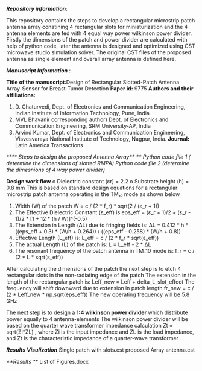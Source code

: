 _**Repository information**_:

This repository contains  the steps to develop a rectangular microstrip patch antenna array conatining 4 rectangular slots for miniaturization and the 4 antenna elements are fed with 4 equal way power wilkinson power divider. Firstly the dimensions of the patch and power divider are calculated with help of python code, later the antenna is designed and optimized using CST microwave studio simulation solver. The original CST files of the proposed antenna as single element and overall array antenna is defined here.

**_Manuscript Information_** :

**Title of the manuscript**:Design of Rectangular Slotted-Patch Antenna Array-Sensor for Breast-Tumor Detection
**Paper id:** 9775
**Authors and their affiliations:** 
1. D. Chaturvedi, Dept. of Electronics and Communication Engineering, Indian Institute of Information Technology, Pune, India
2. MVL Bhavani( corresponding author) Dept. of Electronics and Communication Engineering, SRM University-AP, India 
3. Arvind Kumar, Dept. of Electronics and Communication Engineering, Visvesvaraya National Institute of Technology, Nagpur, India.
**Journal:** Latin America Transactions


_**** Steps to design the proposed Antenna Array** **_
_Python code file 1 ( determine the dimensions of slotted RMPA)
Python code file 2 (determine the dimesnions of 4 way power divider)_


****Design work flow****
  o	Dielectric constant (εr) = 2.2
  o	Substrate height (h) = 0.8 mm
 This is based on standard design equations for a rectangular microstrip patch antenna operating in the TM₁₀ mode as shown below
 1. Width (W) of the patch
W = c / (2 * f_r) * sqrt(2 / (ε_r + 1))
2. The Effective Dielectric Constant (ε_eff) is 
eps_eff = (ε_r + 1)/2 + (ε_r - 1)/2 * [1 + 12 * (h / W)]^(-0.5)
3. The Extension in Length (ΔL) due to fringing fields is:
ΔL = 0.412 * h * ((eps_eff + 0.3) * (W/h + 0.264)) / ((eps_eff - 0.258) * (W/h + 0.8))
4. Effective Length (L_eff)  is:
L_eff = c / (2 * f_r * sqrt(ε_eff))
5. The actual Length (L) of the patch is:
L = L_eff - 2 * ΔL
6. The resonant frequency of the patch antenna in TM_10 mode is:
f_r = c / (2 * L * sqrt(ε_eff))

After calculating the dimensions of the patch the next step is to etch 4 rectangular slots in the non-radiating edge of the patch
The extension in the length of the rectangular patch is:
Leff_new = Leff + delta_L_slot_effect
The frequency will shift downward due to extension in patch length
fr_new = c / (2 * Leff_new * np.sqrt(eps_eff))
The new operating frequency will be 5.8 GHz

The next step is to design a **1:4 wilkinson power divider** which distribute power equally to 4 antenna-elements
The wilkinson power divider will be based on the quarter wave transformer impedance calculation
 Zt = sqrt(Zi*ZL) , where Zi is the input impedance and ZL is the load impedance, and Zt is the characteristic impedance of a quarter-wave transformer 
 
**_Results Visulization_**
Single patch with slots.cst
proposed Array antenna.cst


_**Results **_
List of Figures.docx
